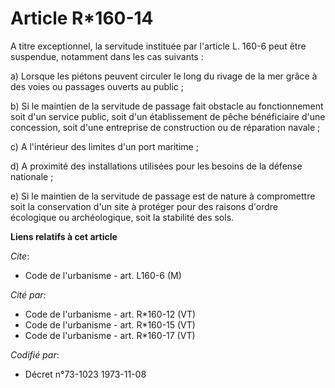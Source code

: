 # Article R*160-14

A titre exceptionnel, la servitude instituée par l'article L. 160-6 peut être suspendue, notamment dans les cas suivants :

a) Lorsque les piétons peuvent circuler le long du rivage de la mer grâce à des voies ou passages ouverts au public ;

b) Si le maintien de la servitude de passage fait obstacle au fonctionnement soit d'un service public, soit d'un
établissement de pêche bénéficiaire d'une concession, soit d'une entreprise de construction ou de réparation navale ;

c) A l'intérieur des limites d'un port maritime ;

d) A proximité des installations utilisées pour les besoins de la défense nationale ;

e) Si le maintien de la servitude de passage est de nature à compromettre soit la conservation d'un site à protéger pour des
raisons d'ordre écologique ou archéologique, soit la stabilité des sols.

**Liens relatifs à cet article**

_Cite_:

  - Code de l'urbanisme - art. L160-6 (M)

_Cité par_:

  - Code de l'urbanisme - art. R*160-12 (VT)
  - Code de l'urbanisme - art. R*160-15 (VT)
  - Code de l'urbanisme - art. R*160-17 (VT)

_Codifié par_:

  - Décret n°73-1023 1973-11-08
